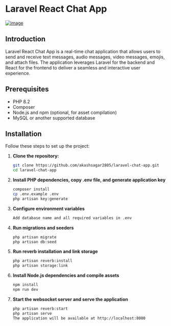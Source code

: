 # Laravel React Chat App

[![image](https://github.com/akashsagar2805/laravel-chat-app/assets/55270400/f068ed13-07a1-4ad7-b4d4-75f4ec57f4ae)](https://github.com/akashsagar2805/laravel-chat-app/assets/55270400/e23c876d-f8a3-4bf7-a5a5-5b0505386d3c)


## Introduction

Laravel React Chat App is a real-time chat application that allows users to send and receive text messages, audio messages, video messages, emojis, and attach files. The application leverages Laravel for the backend and React for the frontend to deliver a seamless and interactive user experience.

## Prerequisites

- PHP 8.2
- Composer
- Node.js and npm (optional, for asset compilation)
- MySQL or another supported database

## Installation

Follow these steps to set up the project:

1. **Clone the repository:**

   ```bash
   git clone https://github.com/akashsagar2805/laravel-chat-app.git
   cd laravel-chat-app

2. **Install PHP dependencies, copy .env file, and generate application key**

    ```bash
   composer install
   cp .env.example .env
   php artisan key:generate
   
3. **Configure environment variables**
     ```bash
   Add database name and all required variables in .env

4. **Run migrations and seeders**
     ```bash
    php artisan migrate
    php artisan db:seed

5. **Run reverb installation and link storage**
    ```bash
   php artisan reverb:install
   php artisan storage:link

6. **Install Node.js dependencies and compile assets**
    ```bash
   npm install
   npm run dev

7. **Start the websocket server and serve the application**
     ```bash
   php artisan reverb:start
   php artisan serve
   The application will be available at http://localhost:8000








    
